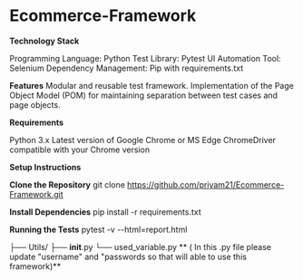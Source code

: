 # Ecommerce-Framework

**Technology Stack**

Programming Language: Python
Test Library: Pytest
UI Automation Tool: Selenium
Dependency Management: Pip with requirements.txt

**Features**
Modular and reusable test framework.
Implementation of the Page Object Model (POM) for maintaining separation between test cases and page objects.

**Requirements**

Python 3.x
Latest version of Google Chrome or MS Edge
ChromeDriver compatible with your Chrome version

**Setup Instructions**
    

   **Clone the Repository**
    git clone https://github.com/priyam21/Ecommerce-Framework.git
  
   **Install Dependencies**
    pip install -r requirements.txt
  
  **Running the Tests**
    pytest -v --html=report.html

  ├── Utils/
    ├── __init__.py
    └── used_variable.py ** ( In this .py file please update "username" and "passwords so that will able to use this framework)**   
